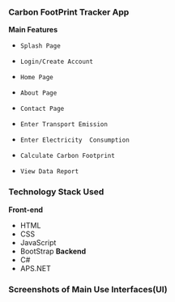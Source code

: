 ### Carbon FootPrint Tracker App
  **Main Features​**

-     Splash Page

-     Login/Create Account ​ ​

-     Home Page

-     About Page

-     Contact Page

-     Enter Transport Emission

-     Enter Electricity  Consumption

-     Calculate Carbon Footprint ​

-     View Data Report

### Technology Stack Used
**Front-end**

- HTML
- CSS
- JavaScript
- BootStrap
**Backend**
- C#
- APS.NET
### Screenshots of Main Use Interfaces(UI) 

